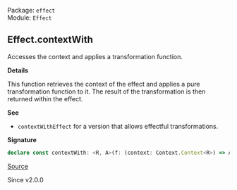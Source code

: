 Package: `effect`<br />
Module: `Effect`<br />

## Effect.contextWith

Accesses the context and applies a transformation function.

**Details**

This function retrieves the context of the effect and applies a pure
transformation function to it. The result of the transformation is then
returned within the effect.

**See**

- `contextWithEffect` for a version that allows effectful transformations.

**Signature**

```ts
declare const contextWith: <R, A>(f: (context: Context.Context<R>) => A) => Effect<A, never, R>
```

[Source](https://github.com/Effect-TS/effect/tree/main/packages/effect/src/Effect.ts#L7395)

Since v2.0.0